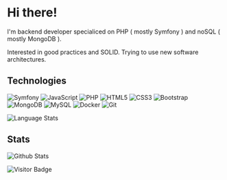 # Hi there!

I'm backend developer specialiced on PHP ( mostly Symfony ) and noSQL ( mostly MongoDB ).

Interested in good practices and SOLID. Trying to use new software architectures.


## Technologies

![Symfony](https://img.shields.io/badge/-Symfony-black?style=for-the-badge&logo=Symfony)
![JavaScript](https://img.shields.io/badge/-JavaScript-black?style=for-the-badge&logo=javascript)
![PHP](https://img.shields.io/badge/-PHP-black?style=for-the-badge&logo=PHP)
![HTML5](https://img.shields.io/badge/-HTML5-E34F26?style=for-the-badge&logo=html5&logoColor=white)
![CSS3](https://img.shields.io/badge/-CSS3-1572B6?style=for-the-badge&logo=css3)
![Bootstrap](https://img.shields.io/badge/-Bootstrap-563D7C?style=for-the-badge&logo=bootstrap)
![MongoDB](https://img.shields.io/badge/-MongoDB-black?style=for-the-badge&logo=mongodb)
![MySQL](https://img.shields.io/badge/-MySQL-black?style=for-the-badge&logo=mysql)
![Docker](https://img.shields.io/badge/-Docker-black?style=for-the-badge&logo=docker)
![Git](https://img.shields.io/badge/-Git-black?style=for-the-badge&logo=git)


![Language Stats](https://github-readme-stats.vercel.app/api/top-langs/?username=yurujai)

## Stats

![Github Stats](https://github-readme-stats.vercel.app/api?username=yurujai&hide=issues&theme=tokyonight&show_icons=true)


![Visitor Badge](https://visitor-badge.laobi.icu/badge?page_id=yurujai.yurujai)

